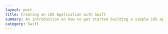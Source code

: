 ```yaml
---
layout: post
title: Creating an iOS Application with Swift
summary: An introduction on how to get started building a simple iOS application with the Swift Programming Language.
category: Swift
---
```

